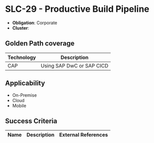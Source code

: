 # SLC-29 - Productive Build Pipeline

- **Obligation**: Corporate
- **Cluster**: 




## Golden Path coverage

| Technology | Description | 
| ----- | ---------- | 
| CAP | Using SAP DwC or SAP CICD | |



## Applicability

- On-Premise
- Cloud
- Mobile



## Success Criteria

| Name | Description | External References |
| ----- | ---------- | ------------------- |

